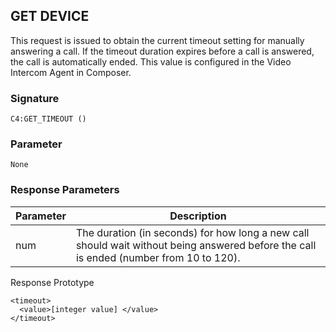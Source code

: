 ## GET DEVICE

This request is issued to obtain the current timeout setting for manually answering a call.  If the timeout duration expires before a call is answered, the call is automatically ended.  This value is configured in the Video Intercom Agent in Composer.


### Signature

`C4:GET_TIMEOUT ()`


###  Parameter 

`None`


### Response Parameters

| Parameter | Description |
| --- | --- |
| num | The duration (in seconds) for how long a new call should wait without being answered before the call is ended (number from 10 to 120). |


Response Prototype

```
<timeout>
  <value>[integer value] </value>
</timeout>
```

